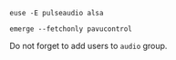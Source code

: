 ```
euse -E pulseaudio alsa
```

```
emerge --fetchonly pavucontrol
```

Do not forget to add users to `audio` group.
